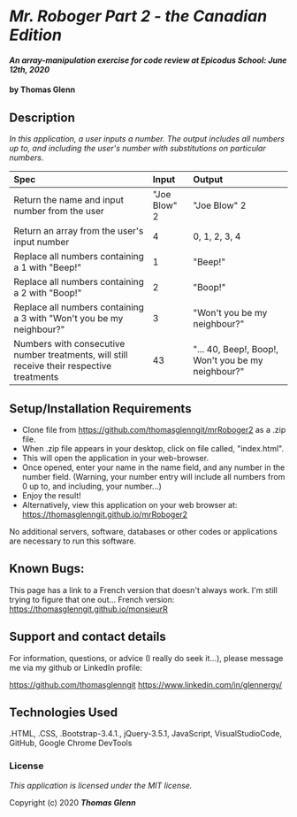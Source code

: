 # _Mr. Roboger Part 2 - the Canadian Edition_

#### _An array-manipulation exercise for code review at Epicodus School:  June 12th, 2020_

#### by **Thomas Glenn**

## Description

_In this application, a user inputs a number. The output includes all numbers up to, and including the user's number with substitutions on particular numbers._

| Spec |      Input    |  Output |
|:----------|:-------------|:------|
| Return the name and input number from the user | "Joe Blow" 2 | "Joe Blow" 2 |
| Return an array from the user's input number | 4 | 0, 1, 2, 3, 4 |
| Replace all numbers containing a 1 with "Beep!" |  1 | "Beep!" |
| Replace all numbers containing a 2 with "Boop!" |   2  |  "Boop!" |
| Replace all numbers containing a 3 with "Won't you be my neighbour?" | 3 |  "Won't you be my neighbour?" |
| Numbers with consecutive number treatments, will still receive their respective treatments | 43 | "... 40, Beep!, Boop!, Won't you be my neighbour?" 

## Setup/Installation Requirements

* Clone file from https://github.com/thomasglenngit/mrRoboger2 as a .zip file. 
* When .zip file appears in your desktop, click on file called, "index.html".
* This will open the application in your web-browser.
* Once opened, enter your name in the name field, and any number in the number field. (Warning, your number entry will include all numbers from 0 up to, and including, your number...)
* Enjoy the result!
* Alternatively, view this application on your web browser at: https://thomasglenngit.github.io/mrRoboger2

No additional servers, software, databases or other codes or applications are necessary to run this software.

## Known Bugs:

This page has a link to a French version that doesn't always work. I'm still trying to figure that one out... French version: https://thomasglenngit.github.io/monsieurR

## Support and contact details

For information, questions, or advice (I really do seek it...), please message me via my github or LinkedIn profile:

https://github.com/thomasglenngit
https://www.linkedin.com/in/glennergy/


## Technologies Used

.HTML, .CSS, .Bootstrap-3.4.1., jQuery-3.5.1, JavaScript, VisualStudioCode, GitHub, Google Chrome DevTools

### License

*This application is licensed under the MIT license.*

Copyright (c) 2020 **_Thomas Glenn_**